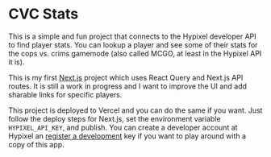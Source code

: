 # CVC Stats
This is a simple and fun project that connects to the Hypixel developer API to find player stats. You can lookup a player and see some of their stats for the cops vs. crims gamemode (also called MCGO, at least in the Hypixel API it is).

This is my first [Next.js](https://nextjs.org) project which uses React Query and Next.js API routes. It is still a work in progress and I want to improve the UI and add sharable links for specific players. 

This project is deployed to Vercel and you can do the same if you want. Just follow the deploy steps for Next.js, set the environment variable `HYPIXEL_API_KEY`, and publish. You can create a developer account at Hypixel an [register a development](https://developer.hypixel.net/dashboard) key if you want to play around with a copy of this app.

